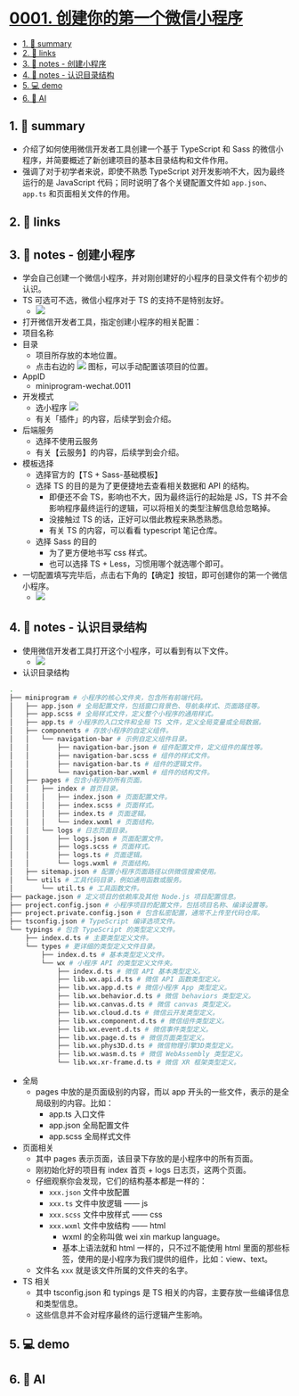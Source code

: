 # [0001. 创建你的第一个微信小程序](https://github.com/Tdahuyou/miniprogram-wechat/tree/main/0001.%20%E5%88%9B%E5%BB%BA%E4%BD%A0%E7%9A%84%E7%AC%AC%E4%B8%80%E4%B8%AA%E5%BE%AE%E4%BF%A1%E5%B0%8F%E7%A8%8B%E5%BA%8F)


<!-- region:toc -->
- [1. 📝 summary](#1--summary)
- [2. 🔗 links](#2--links)
- [3. 📒 notes - 创建小程序](#3--notes---创建小程序)
- [4. 📒 notes - 认识目录结构](#4--notes---认识目录结构)
- [5. 💻 demo](#5--demo)
- [6. 🤖 AI](#6--ai)
<!-- endregion:toc -->

## 1. 📝 summary
  - 介绍了如何使用微信开发者工具创建一个基于 TypeScript 和 Sass 的微信小程序，并简要概述了新创建项目的基本目录结构和文件作用。
  - 强调了对于初学者来说，即使不熟悉 TypeScript 对开发影响不大，因为最终运行的是 JavaScript 代码；同时说明了各个关键配置文件如 `app.json`、`app.ts` 和页面相关文件的作用。

## 2. 🔗 links
## 3. 📒 notes - 创建小程序

- 学会自己创建一个微信小程序，并对刚创建好的小程序的目录文件有个初步的认识。
- TS 可选可不选，微信小程序对于 TS 的支持不是特别友好。
  - ![](md-imgs/2024-10-23-13-35-53.png)
- 打开微信开发者工具，指定创建小程序的相关配置：
- 项目名称
- 目录
  - 项目所存放的本地位置。
  - 点击右边的 ![](md-imgs/2024-10-23-13-39-24.png) 图标，可以手动配置该项目的位置。
- AppID
  - miniprogram-wechat.0011
- 开发模式
  - 选小程序 ![](md-imgs/2024-10-23-13-39-35.png)
  - 有关「插件」的内容，后续学到会介绍。
- 后端服务
  - 选择不使用云服务
  - 有关【云服务】的内容，后续学到会介绍。
- 模板选择
  - 选择官方的【TS + Sass-基础模板】
  - 选择 TS 的目的是为了更便捷地去查看相关数据和 API 的结构。
    - 即便还不会 TS，影响也不大，因为最终运行的起始是 JS，TS 并不会影响程序最终运行的逻辑，可以将相关的类型注解信息给忽略掉。
    - 没接触过 TS 的话，正好可以借此教程来熟悉熟悉。
    - 有关 TS 的内容，可以看看 typescript 笔记仓库。
  - 选择 Sass 的目的
    - 为了更方便地书写 css 样式。
    - 也可以选择 TS + Less，习惯用哪个就选哪个即可。
- 一切配置填写完毕后，点击右下角的【确定】按钮，即可创建你的第一个微信小程序。
  - ![](md-imgs/2024-10-23-13-40-36.png)

## 4. 📒 notes - 认识目录结构

- 使用微信开发者工具打开这个小程序，可以看到有以下文件。
  - ![](md-imgs/2024-10-23-14-50-04.png)
- 认识目录结构

```bash
.
├── miniprogram # 小程序的核心文件夹，包含所有前端代码。
│   ├── app.json # 全局配置文件，包括窗口背景色、导航条样式、页面路径等。
│   ├── app.scss # 全局样式文件，定义整个小程序的通用样式。
│   ├── app.ts # 小程序的入口文件和全局 TS 文件，定义全局变量或全局数据。
│   ├── components # 存放小程序的自定义组件。
│   │   └── navigation-bar # 示例自定义组件目录。
│   │       ├── navigation-bar.json # 组件配置文件，定义组件的属性等。
│   │       ├── navigation-bar.scss # 组件的样式文件。
│   │       ├── navigation-bar.ts # 组件的逻辑文件。
│   │       └── navigation-bar.wxml # 组件的结构文件。
│   ├── pages # 包含小程序的所有页面。
│   │   ├── index # 首页目录。
│   │   │   ├── index.json # 页面配置文件。
│   │   │   ├── index.scss # 页面样式。
│   │   │   ├── index.ts # 页面逻辑。
│   │   │   └── index.wxml # 页面结构。
│   │   └── logs # 日志页面目录。
│   │       ├── logs.json # 页面配置文件。
│   │       ├── logs.scss # 页面样式。
│   │       ├── logs.ts # 页面逻辑。
│   │       └── logs.wxml # 页面结构。
│   ├── sitemap.json # 配置小程序页面路径以供微信搜索使用。
│   └── utils # 工具代码目录，例如通用函数或服务。
│       └── util.ts # 工具函数文件。
├── package.json # 定义项目的依赖库及其他 Node.js 项目配置信息。
├── project.config.json # 小程序项目的配置文件，包括项目名称、编译设置等。
├── project.private.config.json # 包含私密配置，通常不上传至代码仓库。
├── tsconfig.json # TypeScript 编译选项文件。
└── typings # 包含 TypeScript 的类型定义文件。
    ├── index.d.ts # 主要类型定义文件。
    └── types # 更详细的类型定义文件目录。
        ├── index.d.ts # 基本类型定义文件。
        └── wx # 小程序 API 的类型定义文件夹。
            ├── index.d.ts # 微信 API 基本类型定义。
            ├── lib.wx.api.d.ts # 微信 API 函数类型定义。
            ├── lib.wx.app.d.ts # 微信小程序 App 类型定义。
            ├── lib.wx.behavior.d.ts # 微信 behaviors 类型定义。
            ├── lib.wx.canvas.d.ts # 微信 canvas 类型定义。
            ├── lib.wx.cloud.d.ts # 微信云开发类型定义。
            ├── lib.wx.component.d.ts # 微信组件类型定义。
            ├── lib.wx.event.d.ts # 微信事件类型定义。
            ├── lib.wx.page.d.ts # 微信页面类型定义。
            ├── lib.wx.phys3D.d.ts # 微信物理引擎3D类型定义。
            ├── lib.wx.wasm.d.ts # 微信 WebAssembly 类型定义。
            └── lib.wx.xr-frame.d.ts # 微信 XR 框架类型定义。
```

- 全局
  - pages 中放的是页面级别的内容，而以 app 开头的一些文件，表示的是全局级别的内容。比如：
    - app.ts 入口文件
    - app.json 全局配置文件
    - app.scss 全局样式文件
- 页面相关
  - 其中 pages 表示页面，该目录下存放的是小程序中的所有页面。
  - 刚初始化好的项目有 index 首页 + logs 日志页，这两个页面。
  - 仔细观察你会发现，它们的结构基本都是一样的：
    - `xxx.json` 文件中放配置
    - `xxx.ts` 文件中放逻辑 —— js
    - `xxx.scss` 文件中放样式 —— css
    - `xxx.wxml` 文件中放结构 —— html
      - wxml 的全称叫做 wei xin markup language。
      - 基本上语法就和 html 一样的，只不过不能使用 html 里面的那些标签，使用的是小程序为我们提供的组件，比如：view、text。
  - 文件名 `xxx` 就是该文件所属的文件夹的名字。
- TS 相关
  - 其中 tsconfig.json 和 typings 是 TS 相关的内容，主要存放一些编译信息和类型信息。
  - 这些信息并不会对程序最终的运行逻辑产生影响。

## 5. 💻 demo
## 6. 🤖 AI